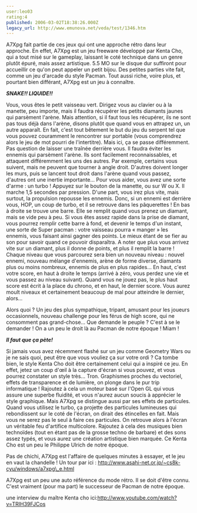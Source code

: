 ```yaml
---
user:leo03
rating:4
published: 2006-03-02T18:38:26.000Z
legacy_url: http://www.emunova.net/veda/test/1346.htm
---
```

A7Xpg fait partie de ces jeux qui ont une approche rétro dans leur approche. En effet, A7Xpg est un jeu freeware développé par Kenta Cho, qui a tout misé sur le gameplay, laissant le coté technique dans un genre plutôt épuré, mais assez artistique. 5.5 MO sur le disque dur suffiront pour accueillir ce qu'on peut appeler un petit bijou. Des petites parties vite fait, comme un jeu d'arcade du style Pacman. Tout aussi riche, voire plus, et pourtant bien différant, A7Xpg est un jeu à connaître.  

  

  

_**SNAKE!! LIQUIDE!!**_  

  

Vous, vous êtes le petit vaisseau vert. Dirigez vous au clavier ou à la manette, peu importe, mais il faudra récupérer les petits diamants jaunes qui parsèment l'arène. Mais attention, si il faut tous les récupérer, ils ne sont pas tous déjà dans l'arène, disons plutôt que quand vous en attrapez un, un autre apparaît. En fait, c'est tout bêtement le but du jeu du serpent tel que vous pouvez couramment le rencontrer sur portable (vous comprendrez alors le jeu de mot pourri de l'intertitre). Mais ici, ça se passe différemment. Pas question de laisser une traînée derrière vous. Il faudra éviter les ennemis qui parsèment l'arène. Ils sont facilement reconnaissables, et attaquent différemment les uns des autres. Par exemple, certains vous suivent, mais ne peuvent que tourner à angle droit. D'autres doivent longer les murs, puis se lancent tout droit dans l'arène quand vous passez, d'autres ont une inertie importante... Pour vous aider, vous avez une sorte d'arme : un turbo ! Appuyez sur le bouton de la manette, ou sur W ou X. Il marche 1,5 secondes par pression. D'une part, vous irez plus vite, mais surtout, la propulsion repousse les ennemis. Donc, si un ennemi est derrière vous, HOP, un coup de turbo, et il se retrouve dans les pâquerettes ! En bas à droite se trouve une barre. Elle se remplit quand vous prenez un diamant, mais se vide peu à peu. Si vous êtes assez rapide dans la prise de diamant, vous pourrez remplir cette barre à fond, et devenir le temps d'un instant, une sorte de Super pacman : votre vaisseau pourra « manger » les ennemis, vous faisant ainsi gagner des points. Le mieux étant de se fier au son pour savoir quand ce pouvoir disparaîtra. A noter que plus vous arrivez vite sur un diamant, plus il donne de points, et plus il remplit la barre ! Chaque niveau que vous parcourez sera bien un nouveau niveau : nouvel ennemi, nouveau mélange d'ennemis, arène de forme diverse, diamants plus ou moins nombreux, ennemis de plus en plus rapides... En haut, c'est votre score, en haut à droite le temps (arrivé à zéro, vous perdez une vie et vous passez au niveau suivant). Quand vous ne jouez pas, le plus haut score est écrit à la place du chrono, et en haut, le dernier score. Vous aurez moult niveaux et certainement beaucoup de mal pour atteindre le dernier, alors...  

  

Alors quoi ? Un jeu des plus sympathique, tripant, amusant pour les joueurs occasionnels, nouveau challenge pour les férus de high score, qui ne consomment pas grand-chose... Que demande le peuple ? C'est à se le demander ! On a un peu le droit là au Pacman de notre époque ! Miam !  

  

_**Il faut que ça pète!**_  

  

Si jamais vous avez récemment flashé sur un jeu comme Geometry Wars ou je ne sais quoi, peut être que vous vouliez ça sur votre ordi ? Ca tombe bien, le style Kenta Cho doit être certainement celui qui a inspiré ce jeu. En effet, jetez un coup d'œil à la capture d'écran si vous pouvez, et vous pourrez constater un style très... Tron. Graphismes proches du vectoriel, effets de transparence et de lumière, on plonge dans le pur trip informatique ! Rajoutez à cela un moteur basé sur l'Open GL qui vous assure une superbe fluidité, et vous n'aurez aucun soucis à apprécier le style graphique. Mais A7Xpg se distingue aussi par ses effets de particules. Quand vous utilisez le turbo, ça projette des particules lumineuses qui rebondissent sur le coté de l'écran, on dirait des étincelles en fait. Mais vous ne serez pas le seul à faire ces particules. On retrouve alors à l'écran un véritable feu d'artifice multicolore. Rajoutez à cela des musiques bien technoïdes (tout en étant pas de la grosse techno de barbare) et des sons assez typés, et vous aurez une création artistique bien marquée. Ce Kenta Cho est un peu le Philippe Ulrich de notre époque.  

  

Pas de chichi, A7Xpg est l'affaire de quelques minutes à essayer, et le jeu en vaut la chandelle ! Un tour par ici : http://www.asahi-net.or.jp/~cs8k-cyu/windows/a7xpg\_e.html  

A7Xpg est un peu une auto référence du mode rétro. Il se doit d'être connu. C'est vraiment (pour ma part) le successeur de Pacman de notre époque.  

  

une interview du maître Kenta cho ici:http://www.youtube.com/watch?v=TRIH39FJCos